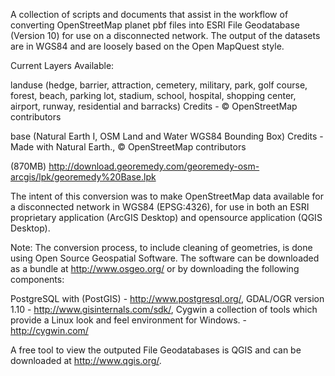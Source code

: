 A collection of scripts and documents that assist in the workflow of converting OpenStreetMap planet pbf files into ESRI File Geodatabase (Version 10) for use on a disconnected network. The output of the datasets are in WGS84 and are loosely based on the Open MapQuest style.

Current Layers Available:

landuse (hedge, barrier, attraction, cemetery, military, park, golf course, forest, beach, parking lot, stadium, school, hospital, shopping center, airport, runway, residential and barracks) Credits - © OpenStreetMap contributors

base (Natural Earth I, OSM Land and Water WGS84 Bounding Box) Credits - Made with Natural Earth., © OpenStreetMap contributors

(870MB) http://download.georemedy.com/georemedy-osm-arcgis/lpk/georemedy%20Base.lpk

The intent of this conversion was to make OpenStreetMap data available for a disconnected network in WGS84 (EPSG:4326), for use in both an ESRI proprietary application (ArcGIS Desktop) and opensource application (QGIS Desktop).

Note: The conversion process, to include cleaning of geometries, is done using Open Source Geospatial Software. The software can be downloaded as a bundle at http://www.osgeo.org/ or by downloading the following components:

PostgreSQL with (PostGIS) - http://www.postgresql.org/, GDAL/OGR version 1.10 - http://www.gisinternals.com/sdk/, Cygwin a collection of tools which provide a Linux look and feel environment for Windows. - http://cygwin.com/

A free tool to view the outputed File Geodatabases is QGIS and can be downloaded at http://www.qgis.org/.
